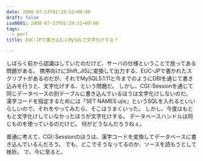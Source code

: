 ```yaml
---
date: 2008-07-23T01:29:51+09:00
draft: false
iso8601: 2008-07-23T01:29:51+09:00
tags:
  - perl
title: EUC-JPで書き込むとMySQLで文字化けする？

---
```


しばらく前から認識はしていたのだけど、サーバの仕様ということで放ってある問題がある。
携帯向けにShift_JISに変換して出力する、EUC-JPで書かれたスクリプトがあるのだが、それでMySQL5.1.11と今までのようにDBIを通じて書き込みを行うと、文字化けする、という問題だ。
しかし、CGI::Sessionを通じて同じデータベースの別テーブルに書き込んでいるほうは文字化けしないのだ。
漢字コードを指定するためには「SET NAMES ujis」というSQLを入れるといいらしいので、それをやってみたら、そこはうまくいった。
しかし、今度はもともと文字化けしていなかったほうが文字化けする。
データベースハンドルは同じものを使っているのだけど。
何がどうなんだろうねぇ。


普通に考えて、CGI::Sessionのほうは、漢字コードを変換してデータベースに書き込んでいるんだろう。
でも、どこでそうなってるのか、ソースを読もうとして挫折。
で、今に至ると。
    	